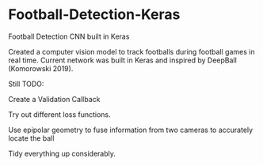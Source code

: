 # Football-Detection-Keras
Football Detection CNN built in Keras

Created a computer vision model to track footballs during football games in real time. Current network was built in Keras and inspired by DeepBall (Komorowski 2019). 

Still TODO:

Create a Validation Callback 

Try out different loss functions. 

Use epipolar geometry to fuse information from two cameras to accurately locate the ball

Tidy everything up considerably. 
